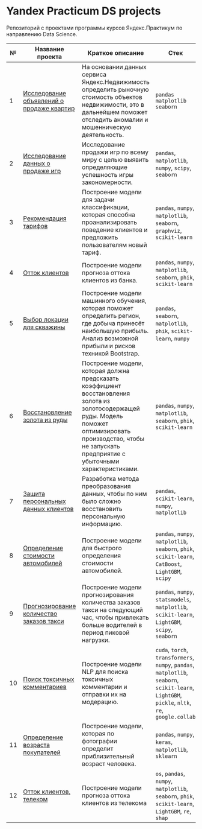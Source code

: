 # Yandex Practicum DS projects
Репозиторий с проектами программы курсов Яндекс.Практикум по направлению Data Science.

| № | Название проекта | Краткое описание | Стек |
| -- | -- | -- | -- |
| 1 | [Исследование объявлений о продаже квартир](https://github.com/ArtAnichkin/yandex_practicum_DS_projects/tree/main/1_real_estate_spb) | На основании данных сервиса Яндекс.Недвижимость определить рыночную стоимость объектов недвижимости, это в дальнейшем поможет отследить аномалии и мошенническую деятельность. | `pandas` `matplotlib` `seaborn`|
| 2 | [Исследование данных о продаже игр](https://github.com/ArtAnichkin/yandex_practicum_DS_projects/tree/main/2_games) | Исследование продажи игр по всему миру с целью выявить определяющие успешность игры закономерности. | `pandas`, `matplotlib`, `numpy`, `scipy`, `seaborn` |
| 3 | [Рекомендация тарифов](https://github.com/ArtAnichkin/yandex_practicum_DS_projects/tree/main/3_rec_tariff) |Построение модели для задачи классификации, которая способна проанализировать поведение клиентов и предложить пользователям новый тариф. | `pandas`, `numpy`, `matplotlib`, `seaborn`, `graphviz`, `scikit-learn` |
| 4 | [Отток клиентов](https://github.com/ArtAnichkin/yandex_practicum_DS_projects/tree/main/4_bank_outflow) |Построение модели прогноза оттока клиентов из банка. | `pandas`, `numpy`, `matplotlib`, `seaborn`, `phik`, `scikit-learn` |
| 5 | [Выбор локации для скважины](https://github.com/ArtAnichkin/yandex_practicum_DS_projects/tree/main/5_choice_well_location) | Построение модели машинного обучения, которая поможет определить регион, где добыча принесёт наибольшую прибыль. Анализ возможной прибыли и рисков техникой Bootstrap. | `pandas`, `seaborn`, `matplotlib`, `phik`, `scikit-learn`, `numpy` |
| 6 | [Восстановление золота из руды](https://github.com/ArtAnichkin/yandex_practicum_DS_projects/tree/main/6_gold_recovery) | Построение модели, которая должна предсказать коэффициент восстановления золота из золотосодержащей руды. Модель поможет оптимизировать производство, чтобы не запускать предприятие с убыточными характеристиками. | `pandas`, `numpy`, `matplotlib`, `seaborn`, `phik`, `scikit-learn` |
| 7 | [Защита персональных данных клиентов](https://github.com/ArtAnichkin/yandex_practicum_DS_projects/tree/main/7_simple_protection) | Разработка метода преобразования данных, чтобы по ним было сложно восстановить персональную информацию. | `pandas`, `scikit-learn`, `numpy`, `matplotlib` |
| 8 | [Определение стоимости автомобилей](https://github.com/ArtAnichkin/yandex_practicum_DS_projects/tree/main/8_auto_price) | Построение модели для быстрого определения стоимости автомобилей. | `pandas`, `numpy`, `matplotlib`, `seaborn`, `phik`, `scikit-learn`, `CatBoost`, `LightGBM`, `scipy` |
| 9 | [Прогнозирование количество заказов такси](https://github.com/ArtAnichkin/yandex_practicum_DS_projects/tree/main/9_hour_taxi) | Построение модели прогнозирования количества заказов такси на следующий час, чтобы привлекать больше водителей в период пиковой нагрузки. |`pandas`, `numpy`, `statsmodels`, `matplotlib`, `scikit-learn`, `LightGBM`, `scipy`, `seaborn` |
| 10 | [Поиск токсичных комментариев](https://github.com/ArtAnichkin/yandex_practicum_DS_projects/tree/main/10_com_filter) | Построение модели NLP для поиска токсичных комментарии и отправки их на модерацию. | `cuda`, `torch`, `transformers`, `numpy`, `pandas`, `matplotlib`, `seaborn`, `scikit-learn`, `LightGBM`, `pickle`, `nltk`, `re`, `google.collab` |
| 11 | [Определение возраста покупателей](https://github.com/ArtAnichkin/yandex_practicum_DS_projects/tree/main/11_age_det) | Построение модели, которая по фотографии определит приблизительный возраст человека. | `pandas`, `numpy`, `keras`, `matplotlib`, `sklearn` |
| 12 | [Отток клиентов, телеком](https://github.com/ArtAnichkin/yandex_practicum_DS_projects/tree/main/12_final_telecom_outflow) | Построение модели прогноза оттока клиентов из телекома | `os`, `pandas`, `numpy`, `matplotlib`, `seaborn`, `phik`, `scikit-learn`, `LightGBM`, `re`, `shap` |

